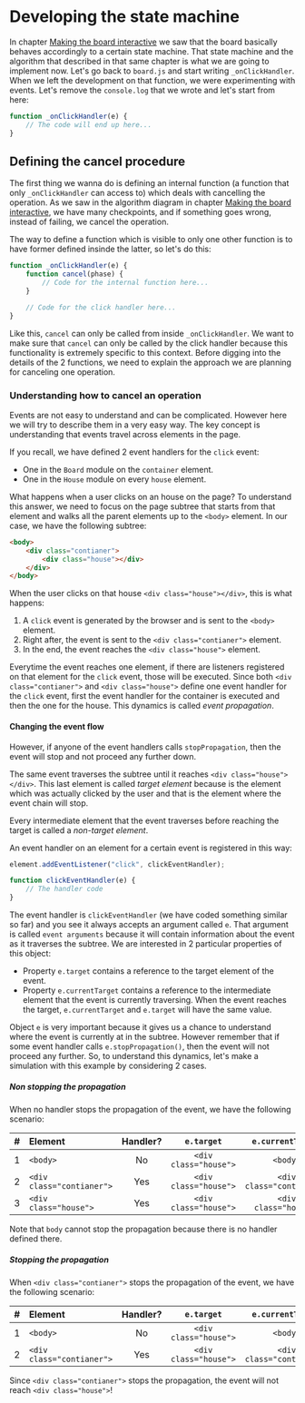 # Developing the state machine

In chapter [Making the board interactive](./logic-events.md#defining-the-state-machine) we saw that the board basically behaves accordingly to a certain state machine. That state machine and the algorithm that described in that same chapter is what we are going to implement now. Let's go back to `board.js` and start writing `_onClickHandler`. When we left the development on that function, we were experimenting with events. Let's remove the `console.log` that we wrote and let's start from here:

```javascript
function _onClickHandler(e) {
    // The code will end up here...
}
```

## Defining the cancel procedure
The first thing we wanna do is defining an internal function (a function that only `_onClickHandler` can access to) which deals with cancelling the operation. As we saw in the algorithm diagram in chapter [Making the board interactive](./logic-events.md), we have many checkpoints, and if something goes wrong, instead of failing, we cancel the operation.

The way to define a function which is visible to only one other function is to have former defined insinde the latter, so let's do this:

```javascript
function _onClickHandler(e) {
    function cancel(phase) {
        // Code for the internal function here...
    }

    // Code for the click handler here...
}
```

Like this, `cancel` can only be called from inside `_onClickHandler`. We want to make sure that `cancel` can only be called by the click handler because this functionality is extremely specific to this context. Before digging into the details of the 2 functions, we need to explain the approach we are planning for canceling one operation.

### Understanding how to cancel an operation
Events are not easy to understand and can be complicated. However here we will try to describe them in a very easy way. The key concept is understanding that events travel across elements in the page.

If you recall, we have defined 2 event handlers for the `click` event:

- One in the `Board` module on the `container` element.
- One in the `House` module on every `house` element.

What happens when a user clicks on an house on the page? To understand this answer, we need to focus on the page subtree that starts from that element and walks all the parent elements up to the `<body>` element. In our case, we have the following subtree:

```html
<body>
    <div class="contianer">
        <div class="house"></div>
    </div>
</body>
```

When the user clicks on that house `<div class="house"></div>`, this is what happens:

1. A `click` event is generated by the browser and is sent to the `<body>` element.
2. Right after, the event is sent to the `<div class="contianer">` element.
3. In the end, the event reaches the `<div class="house">` element.

Everytime the event reaches one element, if there are listeners registered on that element for the `click` event, those will be executed. Since both `<div class="contianer">` and `<div class="house">` define one event handler for the `click` event, first the event handler for the container is executed and then the one for the house. This dynamics is called _event propagation_.

#### Changing the event flow
However, if anyone of the event handlers calls `stopPropagation`, then the event will stop and not proceed any further down.

The same event traverses the subtree until it reaches `<div class="house"></div>`. This last element is called _target element_ because is the element which was actually clicked by the user and that is the element where the event chain will stop.

Every intermediate element that the event traverses before reaching the target is called a _non-target element_.

An event handler on an element for a certain event is registered in this way:

```javascript
element.addEventListener("click", clickEventHandler);

function clickEventHandler(e) {
    // The handler code
}
```

The event handler is `clickEventHandler` (we have coded something similar so far) and you see it always accepts an argument called `e`. That argument is called `event arguments` because it will contain information about the event as it traverses the subtree. We are interested in 2 particular properties of this object:

- Property `e.target` contains a reference to the target element of the event.
- Property `e.currentTarget` contains a reference to the intermediate element that the event is currently traversing. When the event reaches the target, `e.currentTarget` and `e.target` will have the same value.

Object `e` is very important because it gives us a chance to understand where the event is currently at in the subtree. However remember that if some event handler calls `e.stopPropagation()`, then the event will not proceed any further. So, to understand this dynamics, let's make a simulation with this example by considering 2 cases.

##### Non stopping the propagation
When no handler stops the propagation of the event, we have the following scenario:

| # | Element                   | Handler? | `e.target`            | `e.currentTarget`         |
|:-:|:--------------------------|:--------:|:---------------------:|:-------------------------:|
| 1 | `<body>`                  | No       | `<div class="house">` | `<body>`                  |
| 2 | `<div class="contianer">` | Yes      | `<div class="house">` | `<div class="contianer">` |
| 3 | `<div class="house">`     | Yes      | `<div class="house">` | `<div class="house">`     |

Note that `body` cannot stop the propagation because there is no handler defined there.

##### Stopping the propagation
When `<div class="contianer">` stops the propagation of the event, we have the following scenario:

| # | Element                   | Handler? | `e.target`            | `e.currentTarget`         |
|:-:|:--------------------------|:--------:|:---------------------:|:-------------------------:|
| 1 | `<body>`                  | No       | `<div class="house">` | `<body>`                  |
| 2 | `<div class="contianer">` | Yes      | `<div class="house">` | `<div class="contianer">` |

Since `<div class="contianer">` stops the propagation, the event will not reach `<div class="house">`!
